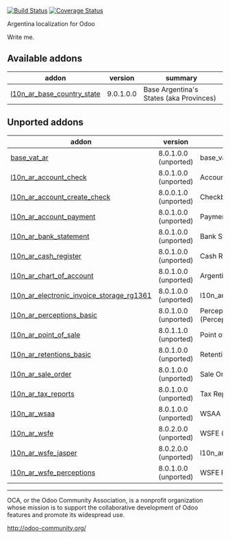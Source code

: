 [![Build Status](https://travis-ci.org/OCA/l10n-argentina.svg?branch=9.0)](https://travis-ci.org/OCA/l10n-argentina)
[![Coverage Status](https://coveralls.io/repos/OCA/l10n-argentina/badge.png?branch=9.0)](https://coveralls.io/r/OCA/l10n-argentina?branch=9.0)

Argentina localization for Odoo

Write me. 

[//]: # (addons)
Available addons
----------------
addon | version | summary
--- | --- | ---
[l10n_ar_base_country_state](l10n_ar_base_country_state/) | 9.0.1.0.0 | Base Argentina's States (aka Provinces)

Unported addons
---------------
addon | version | summary
--- | --- | ---
[base_vat_ar](base_vat_ar/) | 8.0.1.0.0 (unported) | base_vat_ar
[l10n_ar_account_check](l10n_ar_account_check/) | 8.0.1.0.0 (unported) | Account Checks
[l10n_ar_account_create_check](l10n_ar_account_create_check/) | 8.0.0.1.0 (unported) | Checkbook Management
[l10n_ar_account_payment](l10n_ar_account_payment/) | 8.0.1.0.0 (unported) | Payments for ARGENTINA
[l10n_ar_bank_statement](l10n_ar_bank_statement/) | 8.0.1.0.0 (unported) | Bank Statements
[l10n_ar_cash_register](l10n_ar_cash_register/) | 8.0.1.0.0 (unported) | Cash Register
[l10n_ar_chart_of_account](l10n_ar_chart_of_account/) | 8.0.1.0.0 (unported) | Argentina - Chart of Account
[l10n_ar_electronic_invoice_storage_rg1361](l10n_ar_electronic_invoice_storage_rg1361/) | 8.0.1.0.0 (unported) | l10n_ar_electronic_invoice_storage_rg1361
[l10n_ar_perceptions_basic](l10n_ar_perceptions_basic/) | 8.0.1.0.0 (unported) | Perceptions for ARGENTINA (Percepciones) - Basic Module
[l10n_ar_point_of_sale](l10n_ar_point_of_sale/) | 8.0.1.1.0 (unported) | Point of Sale ARGENTINA
[l10n_ar_retentions_basic](l10n_ar_retentions_basic/) | 8.0.1.0.0 (unported) | Retentions for ARGENTINA (Retenciones)
[l10n_ar_sale_order](l10n_ar_sale_order/) | 8.0.1.0.0 (unported) | Sale Order interactive
[l10n_ar_tax_reports](l10n_ar_tax_reports/) | 8.0.1.0.0 (unported) | Tax Reports for Argentina
[l10n_ar_wsaa](l10n_ar_wsaa/) | 8.0.1.0.0 (unported) | WSAA
[l10n_ar_wsfe](l10n_ar_wsfe/) | 8.0.2.0.0 (unported) | WSFE (Factura Electronica)
[l10n_ar_wsfe_jasper](l10n_ar_wsfe_jasper/) | 8.0.2.0.0 (unported) | l10n_ar_wsfe_jasper
[l10n_ar_wsfe_perceptions](l10n_ar_wsfe_perceptions/) | 8.0.1.0.0 (unported) | WSFE Perceptions

[//]: # (end addons)

----

OCA, or the Odoo Community Association, is a nonprofit organization whose 
mission is to support the collaborative development of Odoo features and 
promote its widespread use.

http://odoo-community.org/

